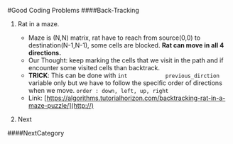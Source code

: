 #Good Coding Problems
####Back-Tracking
1. Rat in a maze.
	- Maze is (N,N) matrix, rat have to reach from 	         source(0,0) to destination(N-1,N-1), some cells are     blocked. **Rat can move in all 4 directions.**
	- Our Thought: keep marking the cells that we visit 	in the path and if encounter some visited cells than 	 backtrack.
	- **TRICK**: This can be done with `int 		   previous_dirction` variable only but we have to follow the specific order of directions when we move. ```order : down, left, up, right```
	- Link: [https://algorithms.tutorialhorizon.com/backtracking-rat-in-a-maze-puzzle/](http://)

2. Next

####NextCategory
